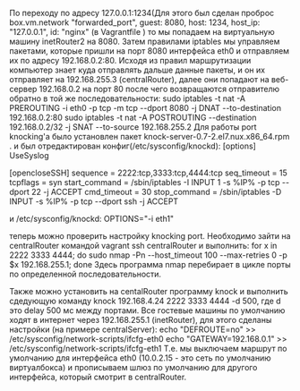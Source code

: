 По переходу по  адресу 127.0.0.1:1234(Для этого был сделан проброс box.vm.network "forwarded_port", 
guest: 8080, host: 1234, host_ip: "127.0.0.1", id: "nginx" (в Vagrantfile ) 
то мы попадаем на виртуальную машину inetRouter2 на 8080. Затем правилами iptables мы управляем пакетами,
которые пришли на порт 8080 интерфейса eth0 и отправляем их по адресу 192.168.0.2:80.
Исходя из правил маршрутизации компьютер знает куда отправлять дальше данные пакеты,
и он их отправляет на 192.168.255.3 (centralRouter),
далее они попадают на веб-сервер 192.168.0.2 на порт 80 после чего возвращаются отправителю обратно в той же последовательности:
sudo iptables -t nat -A PREROUTING -i eth0 -p tcp -m tcp --dport 8080 -j DNAT --to-destination 192.168.0.2:80
sudo iptables -t nat -A POSTROUTING --destination 192.168.0.2/32 -j SNAT --to-source 192.168.255.2
Для работы port knocking'a было установлен пакет knock-server-0.7-2.el7.nux.x86_64.rpm .
и был отредактирован конфиг(/etc/sysconfig/knockd):
[options]
	UseSyslog

[opencloseSSH]
	sequence      = 2222:tcp,3333:tcp,4444:tcp
	seq_timeout   = 15
	tcpflags      = syn
	start_command = /sbin/iptables -I INPUT 1 -s %IP% -p tcp --dport 22 -j ACCEPT
	cmd_timeout   = 30
	stop_command  = /sbin/iptables -D INPUT -s %IP% -p tcp --dport ssh -j ACCEPT

и /etc/sysconfig/knockd:
OPTIONS="-i eth1"

теперь можно проверить настройку knocking port.
Необходимо зайти на centralRouter командой vagrant ssh centralRouter и выполнить:
for x in 2222 3333 4444; do sudo nmap -Pn --host_timeout 100 --max-retries 0 -p $x 192.168.255.1; done
Здесь программа nmap перебирает в цикле порты по определенной последовательности.

Также можно установить на centalRouter программу knock и выполнить сдедующую команду 
knock 192.168.4.24 2222 3333 4444 -d 500, где d это delay 500 мс между портами.
Все гостевые машины по умолчанию ходят в интернет через 192.168.255.1 (inetRouter), для этого сделаны настройки (на примере centralServer):
echo "DEFROUTE=no" >> /etc/sysconfig/network-scripts/ifcfg-eth0 
echo "GATEWAY=192.168.0.1" >> /etc/sysconfig/network-scripts/ifcfg-eth1
Т.е. мы выключаем маршрут по умолчанию для интерфейса eth0 (10.0.2.15 - это сеть по умолчанию виртуалбокса) и прописываем шлюз по умолчанию для другого интерфейса, который смотрит в centralRouter.
